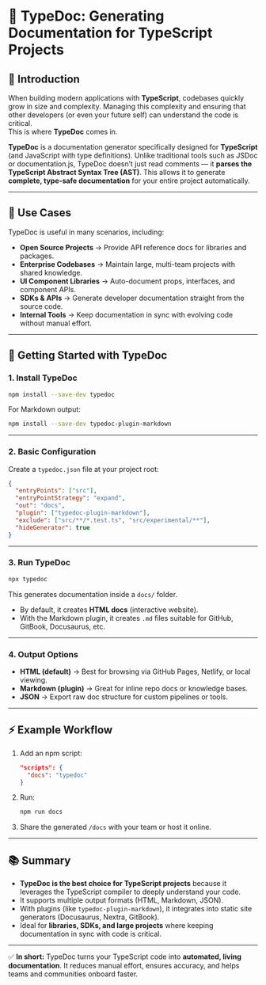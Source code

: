 # 📘 TypeDoc: Generating Documentation for TypeScript Projects

## 📝 Introduction
When building modern applications with **TypeScript**, codebases quickly grow in size and complexity. Managing this complexity and ensuring that other developers (or even your future self) can understand the code is critical.  
This is where **TypeDoc** comes in.  

**TypeDoc** is a documentation generator specifically designed for **TypeScript** (and JavaScript with type definitions). Unlike traditional tools such as JSDoc or documentation.js, TypeDoc doesn’t just read comments — it **parses the TypeScript Abstract Syntax Tree (AST)**. This allows it to generate **complete, type-safe documentation** for your entire project automatically.

---

## 🎯 Use Cases
TypeDoc is useful in many scenarios, including:

- **Open Source Projects** → Provide API reference docs for libraries and packages.  
- **Enterprise Codebases** → Maintain large, multi-team projects with shared knowledge.  
- **UI Component Libraries** → Auto-document props, interfaces, and component APIs.  
- **SDKs & APIs** → Generate developer documentation straight from the source code.  
- **Internal Tools** → Keep documentation in sync with evolving code without manual effort.  

---

## 🚀 Getting Started with TypeDoc

### 1. Install TypeDoc
```bash
npm install --save-dev typedoc
```

For Markdown output:
```bash
npm install --save-dev typedoc-plugin-markdown
```

---

### 2. Basic Configuration
Create a `typedoc.json` file at your project root:

```json
{
  "entryPoints": ["src"],
  "entryPointStrategy": "expand",
  "out": "docs",
  "plugin": ["typedoc-plugin-markdown"],
  "exclude": ["src/**/*.test.ts", "src/experimental/**"],
  "hideGenerator": true
}
```

---

### 3. Run TypeDoc
```bash
npx typedoc
```

This generates documentation inside a `docs/` folder.  
- By default, it creates **HTML docs** (interactive website).  
- With the Markdown plugin, it creates `.md` files suitable for GitHub, GitBook, Docusaurus, etc.  

---

### 4. Output Options

- **HTML (default)** → Best for browsing via GitHub Pages, Netlify, or local viewing.  
- **Markdown (plugin)** → Great for inline repo docs or knowledge bases.  
- **JSON** → Export raw doc structure for custom pipelines or tools.  

---

## ⚡ Example Workflow

1. Add an npm script:
   ```json
   "scripts": {
     "docs": "typedoc"
   }
   ```

2. Run:
   ```bash
   npm run docs
   ```

3. Share the generated `/docs` with your team or host it online.  

---

## 📚 Summary

- **TypeDoc is the best choice for TypeScript projects** because it leverages the TypeScript compiler to deeply understand your code.  
- It supports multiple output formats (HTML, Markdown, JSON).  
- With plugins (like `typedoc-plugin-markdown`), it integrates into static site generators (Docusaurus, Nextra, GitBook).  
- Ideal for **libraries, SDKs, and large projects** where keeping documentation in sync with code is critical.  

---

✅ **In short:** TypeDoc turns your TypeScript code into **automated, living documentation**. It reduces manual effort, ensures accuracy, and helps teams and communities onboard faster.  
